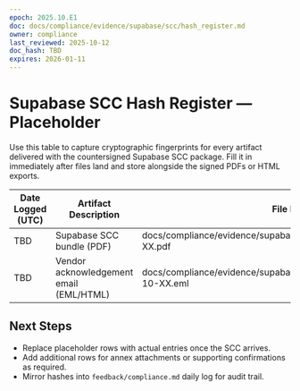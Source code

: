 ```yaml
---
epoch: 2025.10.E1
doc: docs/compliance/evidence/supabase/scc/hash_register.md
owner: compliance
last_reviewed: 2025-10-12
doc_hash: TBD
expires: 2026-01-11
---
```


# Supabase SCC Hash Register — Placeholder

Use this table to capture cryptographic fingerprints for every artifact delivered with the countersigned Supabase SCC package. Fill it in immediately after files land and store alongside the signed PDFs or HTML exports.

| Date Logged (UTC) | Artifact Description                    | File Path                                                             | SHA256 Hash | Logged By |
| ----------------- | --------------------------------------- | --------------------------------------------------------------------- | ----------- | --------- |
| TBD               | Supabase SCC bundle (PDF)               | docs/compliance/evidence/supabase/scc/Supabase_SCC_2025-10-XX.pdf     | TBD         | TBD       |
| TBD               | Vendor acknowledgement email (EML/HTML) | docs/compliance/evidence/supabase/scc/Supabase_SCC_Ack_2025-10-XX.eml | TBD         | TBD       |

## Next Steps

- Replace placeholder rows with actual entries once the SCC arrives.
- Add additional rows for annex attachments or supporting confirmations as required.
- Mirror hashes into `feedback/compliance.md` daily log for audit trail.
